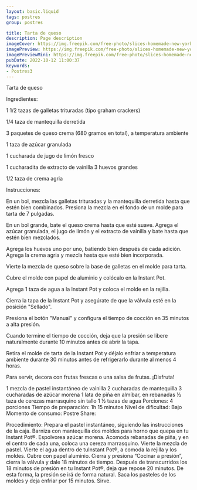```yaml
---
layout: basic.liquid
tags: postres
group: postres

title: Tarta de queso
description: Page description
imageCover: https://img.freepik.com/free-photo/slices-homemade-new-york-cheesecake_114579-9148.jpg?w=740&t=st=1677194043~exp=1677194643~hmac=a9274260e6d352bf1370451ec5b6c3279de51ea222f59269048051c0745be8ef
imagePreview: https://img.freepik.com/free-photo/slices-homemade-new-york-cheesecake_114579-9148.jpg?w=740&t=st=1677194043~exp=1677194643~hmac=a9274260e6d352bf1370451ec5b6c3279de51ea222f59269048051c0745be8ef
imagePreviewMini: https://img.freepik.com/free-photo/slices-homemade-new-york-cheesecake_114579-9148.jpg?w=740&t=st=1677194043~exp=1677194643~hmac=a9274260e6d352bf1370451ec5b6c3279de51ea222f59269048051c0745be8ef
pubDate: 2022-10-12 11:00:37
keywords:
- Postres3
---
```


Tarta de queso

Ingredientes:

1 1/2 tazas de galletas trituradas (tipo graham crackers)

1/4 taza de mantequilla derretida

3 paquetes de queso crema (680 gramos en total), a temperatura ambiente

1 taza de azúcar granulada

1 cucharada de jugo de limón fresco

1 cucharadita de extracto de vainilla
3 huevos grandes

1/2 taza de crema agria

Instrucciones:

En un bol, mezcla las galletas trituradas y la mantequilla derretida hasta que estén bien combinados. Presiona la mezcla en el fondo de un molde para tarta de 7 pulgadas.

En un bol grande, bate el queso crema hasta que esté suave. Agrega el azúcar granulada, el jugo de limón y el extracto de vainilla y bate hasta que estén bien mezclados.

Agrega los huevos uno por uno, batiendo bien después de cada adición. Agrega la crema agria y mezcla hasta que esté bien incorporada.

Vierte la mezcla de queso sobre la base de galletas en el molde para tarta.

Cubre el molde con papel de aluminio y colócalo en la Instant Pot.

Agrega 1 taza de agua a la Instant Pot y coloca el molde en la rejilla.

Cierra la tapa de la Instant Pot y asegúrate de que la válvula esté en la posición "Sellado".

Presiona el botón "Manual" y configura el tiempo de cocción en 35 minutos a alta presión.

Cuando termine el tiempo de cocción, deja que la presión se libere naturalmente durante 10 minutos antes de abrir la tapa.

Retira el molde de tarta de la Instant Pot y déjalo enfriar a temperatura ambiente durante 30 minutos antes de refrigerarlo durante al menos 4 horas.

Para servir, decora con frutas frescas o una salsa de frutas. ¡Disfruta!


1 mezcla de pastel instantáneo de vainilla
2 cucharadas de mantequilla
3 cucharadas de azúcar morena
1 lata de piña en almíbar, en rebanadas
1⁄2 taza de cerezas marrasquino sin tallo
1 1⁄2 tazas de agua
Porciones:
4 porciones
Tiempo de preparación:
1h 15 minutos
Nivel de dificultad:
Bajo
Momento de consumo:
Postre
Share:
  
Procedimiento:
Prepara el pastel instantáneo, siguiendo las instrucciones de la caja.
Barniza con mantequilla dos moldes para horno que quepa en tu ​Instant Pot®. ​Espolvorea azúcar morena.
Acomoda rebanadas de piña, y en el centro de cada una, coloca una cereza marrasquino. Vierte la mezcla de pastel.
Vierte el agua dentro de tu ​Instant Pot®, a​ comoda la rejilla y los moldes. Cubre con papel aluminio.
Cierra​ ​y presiona “Cocinar a presión”, cierra la válvula y dale 18 minutos de tiempo.
Después de transcurridos los 18 minutos de presión en tu ​Instant Pot®​, deja que repose 20 minutos. De esta forma, la presión se irá de forma natural.
Saca los pasteles de los moldes y deja enfriar por 15 minutos. Sirve.

